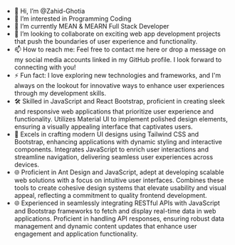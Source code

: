 - 👋 Hi, I’m @Zahid-Ghotia
- 👀 I’m interested in Programming Coding
- 🌱 I’m currently MEAN & MEARN Full Stack Developer
- 💞️ I’m looking to collaborate on exciting web app development projects that push the boundaries of user experience and functionality.
- 📫 How to reach me: Feel free to contact me here or drop a message on my social media accounts linked in my GitHub profile. I look forward to connecting with you!
- ⚡ Fun fact: I love exploring new technologies and frameworks, and I'm always on the lookout for innovative ways to enhance user experiences through my development skills.
- 🛠️ Skilled in JavaScript and React Bootstrap, proficient in creating sleek and responsive web applications that prioritize user experience and functionality. Utilizes Material UI to implement polished design elements, ensuring a visually appealing interface that captivates users.
- 🎨 Excels in crafting modern UI designs using Tailwind CSS and Bootstrap, enhancing applications with dynamic styling and interactive components. Integrates JavaScript to enrich user interactions and streamline navigation, delivering seamless user experiences across devices.
- 🌐 Proficient in Ant Design and JavaScript, adept at developing scalable web solutions with a focus on intuitive user interfaces. Combines these tools to create cohesive design systems that elevate usability and visual appeal, reflecting a commitment to quality frontend development.
- 🌐 Experienced in seamlessly integrating RESTful APIs with JavaScript and Bootstrap frameworks to fetch and display real-time data in web applications. Proficient in handling API responses, ensuring robust data management and dynamic content updates that enhance user engagement and application functionality.

<!---
Zahid-Ghotia/Zahid-Ghotia is a ✨ special ✨ repository because its `README.md` (this file) appears on your GitHub profile.
You can click the Preview link to take a look at your changes.
--->
